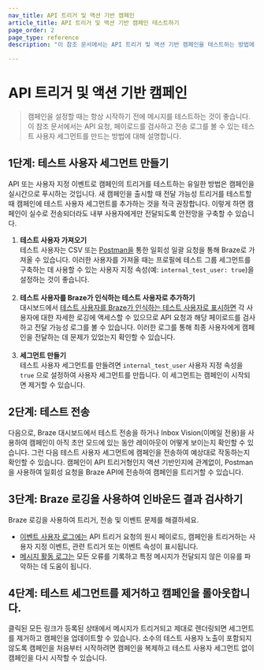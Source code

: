 ```yaml
---
nav_title: API 트리거 및 액션 기반 캠페인
article_title: API 트리거 및 액션 기반 캠페인 테스트하기
page_order: 2
page_type: reference
description: "이 참조 문서에서는 API 트리거 및 액션 기반 캠페인을 테스트하는 방법에 대해 설명합니다."

---
```


# API 트리거 및 액션 기반 캠페인

> 캠페인을 설정할 때는 항상 시작하기 전에 메시지를 테스트하는 것이 좋습니다. 이 참조 문서에서는 API 요청, 페이로드를 검사하고 전송 로그를 볼 수 있는 테스트 사용자 세그먼트를 만드는 방법에 대해 설명합니다.

## 1단계: 테스트 사용자 세그먼트 만들기

API 또는 사용자 지정 이벤트로 캠페인의 트리거를 테스트하는 유일한 방법은 캠페인을 실시간으로 푸시하는 것입니다. 새 캠페인을 출시할 때 전달 가능성 트리거를 테스트할 때 캠페인에 테스트 사용자 세그먼트를 추가하는 것을 적극 권장합니다. 이렇게 하면 캠페인이 실수로 전송되더라도 내부 사용자에게만 전달되도록 안전망을 구축할 수 있습니다.

1. **테스트 사용자 가져오기**<br>테스트 사용자는 CSV 또는 [Postman을]({{site.baseurl}}/api/postman_collection/) 통한 일회성 일괄 요청을 통해 Braze로 가져올 수 있습니다. 이러한 사용자를 가져올 때는 프로필에 테스트 그룹 세그먼트를 구축하는 데 사용할 수 있는 사용자 지정 속성(예: `internal_test_user: true`)을 설정하는 것이 좋습니다. <br><br>
2. **테스트 사용자를 Braze가 인식하는 테스트 사용자로 추가하기**<br>대시보드에서 [테스트 사용자를 Braze가 인식하는 테스트 사용자로 표시하면]({{site.baseurl}}/user_guide/administrative/app_settings/developer_console/internal_groups_tab/) 각 사용자에 대한 자세한 로깅에 액세스할 수 있으므로 API 요청과 해당 페이로드를 검사하고 전달 가능성 로그를 볼 수 있습니다. 이러한 로그를 통해 최종 사용자에게 캠페인을 전달하는 데 문제가 있었는지 확인할 수 있습니다. <br><br>
3. **세그먼트 만들기**<br>테스트 사용자 세그먼트를 만들려면 `internal_test_user` 사용자 지정 속성을 `true` 으로 설정하여 사용자 세그먼트를 만듭니다. 이 세그먼트는 캠페인이 시작되면 제거할 수 있습니다. 

## 2단계: 테스트 전송

다음으로, Braze 대시보드에서 테스트 전송을 하거나 Inbox Vision(이메일 전용)을 사용하여 캠페인이 아직 초안 모드에 있는 동안 레이아웃이 어떻게 보이는지 확인할 수 있습니다. 그런 다음 테스트 사용자 세그먼트에 캠페인을 전송하여 예상대로 작동하는지 확인할 수 있습니다. 캠페인이 API 트리거형인지 액션 기반인지에 관계없이, Postman을 사용하여 일회성 요청을 Braze API에 전송하여 캠페인을 트리거할 수 있습니다. 

## 3단계: Braze 로깅을 사용하여 인바운드 결과 검사하기

Braze 로깅을 사용하여 트리거, 전송 및 이벤트 문제를 해결하세요. 
- [이벤트 사용자 로그에는]({{site.baseurl}}/user_guide/administrative/app_settings/developer_console/event_user_log_tab/) API 트리거 요청의 원시 페이로드, 캠페인을 트리거하는 사용자 지정 이벤트, 관련 트리거 또는 이벤트 속성이 표시됩니다.
- [메시지 활동 로그는]({{site.baseurl}}/user_guide/administrative/app_settings/developer_console/message_activity_log_tab/) 모든 오류를 기록하고 특정 메시지가 전달되지 않은 이유를 파악하는 데 도움이 됩니다.

## 4단계: 테스트 세그먼트를 제거하고 캠페인을 롤아웃합니다.

클릭된 모든 링크가 등록된 상태에서 메시지가 트리거되고 제대로 렌더링되면 세그먼트를 제거하고 캠페인을 업데이트할 수 있습니다. 소수의 테스트 사용자 노출이 포함되지 않도록 캠페인을 처음부터 시작하려면 캠페인을 복제하고 테스트 사용자 세그먼트 없이 캠페인을 다시 시작할 수 있습니다. 
